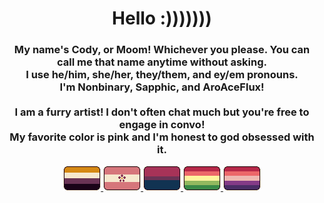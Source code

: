 <h1 align="center">
  Hello :)))))))
</h1>

<h3 align="center">
  My name's Cody, or Moom! Whichever you please. You can call me that name anytime without asking.
  <br> I use he/him, she/her, they/them, and ey/em pronouns.
  <br>I'm Nonbinary, Sapphic, and AroAceFlux!
<br>
  <br>I am a furry artist! I don't often chat much but you're free to engage in convo!
  <br>My favorite color is pink and I'm honest to god obsessed with it.</h3>

<p align="center">
<a href="https://toyhou.se/21355465.my-tiny-pride-flags">
<img src="64471029_zreFhZ8TADlgytv.png" title="Non-binary Flag"> 
<img src="64471022_eTD5ib8DXxtw4ay.png" title="Sapphic Flag">
<img src="64470134_JdsWCefPCQZni4b.png" title="Bisexual Flag">
<img src="69262668_Jj0f2tAgAxBeiwZ.png" title="Aromantic Flux Flag">
<img src="69682775_bLaLmFHBlwa4npz.png" title="Asexual Flux Flag">
</a></p>

<!--
**Mimoomsa/Mimoomsa** is a ✨ _special_ ✨ repository because its `README.md` (this file) appears on your GitHub profile.

Here are some ideas to get you started:

- 🔭 I’m currently working on ...
- 🌱 I’m currently learning ...
- 👯 I’m looking to collaborate on ...
- 🤔 I’m looking for help with ...
- 💬 Ask me about ...
- 📫 How to reach me: ...
- 😄 Pronouns: ...
- ⚡ Fun fact: ...
-->
